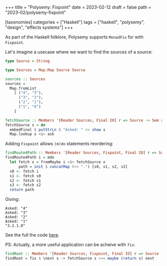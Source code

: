 +++
title = "Polysemy: Fixpoint"
date = 2023-02-12
draft = false
path = "2023-02/polysemy-fixpoint"

[taxonomies]
categories = ["Haskell"]
tags = ["haskell", "polysemy", "design", "effects systems"]
+++

As part of the Haskell folklore, Polysemy supports `MonadFix` for with `Fixpoint`.

Let's imagine a usecase where we want to find the sources of a source:

```haskell
type Source = String

type Sources = Map.Map Source Source

sources :: Sources
sources =
  Map.fromList
    [ ("4", "3"),
      ("3", "2"),
      ("2", "1"),
      ("1", "0")
    ]

fetchSource :: Members '[Reader Sources, Final IO] r => Source -> Sem r (Maybe Source)
fetchSource s = do
  embedFinal $ putStrLn $ "Asked: " <> show s
  Map.lookup s <$> ask
```

Adding `Fixpoint` allows `(m)do` statements reordering:

```haskell
findRoute4Path :: Members '[Reader Sources, Fixpoint, Final IO] r => Source -> Sem r Source
findRoute4Path i = mdo
  let fetch x = fromMaybe i <$> fetchSource x
      path = init $ concatMap (<> ".") [s0, s1, s2, s3]
  s0 <- fetch i
  s1 <- fetch s0
  s2 <- fetch s1
  s3 <- fetch s2
  return path
```

Giving:

```
Asked: "4"
Asked: "3"
Asked: "2"
Asked: "1"
"3.2.1.0"
```

See the full the code [here](https://github.com/blackheaven/blackheaven.github.io/blob/master/content/code/polysemy/src/Fixpoint.hs).

PS: Actually, a more useful application can be acheive with `fix`:

```haskell
findRoot :: Members '[Reader Sources, Fixpoint, Final IO] r => Source -> Sem r Source
findRoot = fix $ \next s -> fetchSource s >>= maybe (return s) next
```

